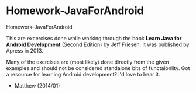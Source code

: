 Homework-JavaForAndroid
=======================

Homework-JavaForAndroid

This are excercises done while working through the book **Learn Java for Android Development** (Second Edition) by Jeff Friesen. It was published by Apress in 2013.

Many of the exercises are (most likely) done directly from the given examples and should not be considered standalone bits of functaionlity. Got a resource for learning Android development? I'd love to hear it. 

- Matthew (2014/01)
